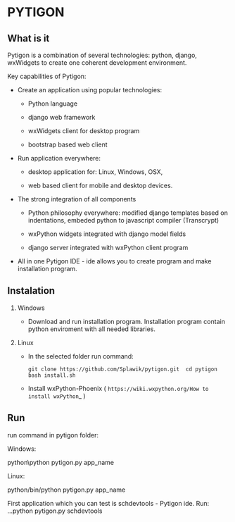 PYTIGON
=======

What is it
----------

Pytigon is a combination of several technologies: python, django, 
wxWidgets to create one coherent development environment.

Key capabilities of Pytigon:

- Create an application using popular technologies:

   - Python language

   - django web framework

   - wxWidgets client for desktop program

   - bootstrap based web client

- Run application everywhere:

   - desktop application for: Linux, Windows, OSX,

   - web based client for mobile and desktop devices.

- The strong integration of all components
   
   - Python philosophy everywhere: modified django templates based on 
     indentations, embeded python to javascript compiler (Transcrypt)
   
   - wxPython widgets integrated with django model fields
   
   - django server integrated with wxPython client program

- All in one Pytigon IDE - ide allows you to create program and
  make installation program.


Instalation
-----------

1. Windows

   - Download and run installation program. Installation program contain
     python enviroment with all needed libraries.
   
2. Linux

   - In the selected folder run command: 
     
     `git clone https://github.com/Splawik/pytigon.git 
     cd pytigon
     bash install.sh`
     
   - Install wxPython-Phoenix 
     ( `https://wiki.wxpython.org/How to install wxPython`_ )
     

Run     
---

run command in pytigon folder: 

Windows:
   
   python\python pytigon.py app_name
   
Linux: 
   
   python/bin/python pytigon.py app_name
   
First application which you can test is schdevtools - Pytigon ide.
Run: ...python pytigon.py schdevtools
     
